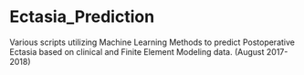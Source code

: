 # Ectasia_Prediction
Various scripts utilizing Machine Learning Methods to predict Postoperative Ectasia based on clinical and Finite Element Modeling data. (August 2017-2018)
